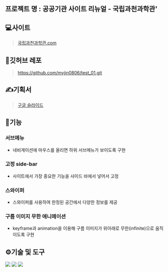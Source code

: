 ## 프로젝트 명 : 공공기관 사이트 리뉴얼 - 국립과천과학관'

## 💻사이트
> [국립과천과학관.com](https://myjin0806.github.io/test01/)

## 📂깃허브 레포
> https://github.com/myjin0806/test_01.git

## ✍기획서
> [구글 슬라이드](https://docs.google.com/presentation/d/1w7QQLhwrw0ZlwWZ8iGXSbBX4-12rz7gPqYG1je7EvrE/edit?usp=sharing)

## 📝기능

### 서브메뉴
- 네비게이션에 마우스를 올리면 하위 서브메뉴가 보이도록 구현

### 고정 side-bar
- 사이트에서 가장 중요한 기능을 사이드 바에서 넣어서 고정

### 스와이퍼
- 스와이퍼를 사용하여 한정된 공간에서 다양한 정보를 제공

### 구름 이미지 무한 애니메이션
- keyframe과 animation을 이용해 구름 이미지가 위아래로 무한(infinite)으로 움직이도록 구현


## ⚙기술 및 도구
<img src="https://img.shields.io/badge/HTML5-E34F26?style=for-the-badge&logo=HTML5&logoColor=white"> <img src="https://img.shields.io/badge/CSS3-1572B6?style=for-the-badge&logo=CSS3&logoColor=white"> <img src="https://img.shields.io/badge/Javascript-F7DF1E?style=for-the-badge&logo=Javascript&logoColor=white">
    
